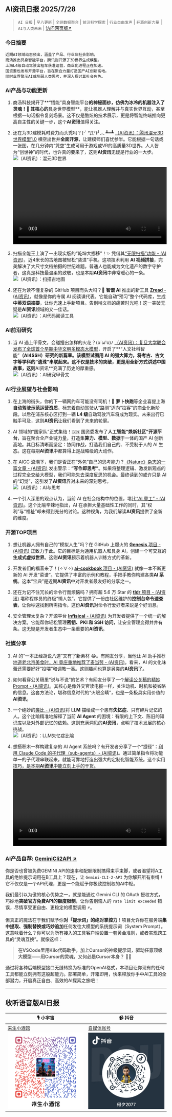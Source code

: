 ## AI资讯日报 2025/7/28

>  `AI 日报` | `早八更新` | `全网数据聚合` | `前沿科学探索` | `行业自由发声` | `开源创新力量` | `AI与人类未来` | [访问网页版↗️](https://ai.hubtoday.app/)



### **今日摘要**

```
近期AI领域动态频出，涵盖了产品、行业及社会影响。
商汤推出具身智能平台，腾讯则开源了3D世界生成模型。
上海L4级自动驾驶出租车获准运营，商业化进程正在加速。
国资委也发布开源平台，旨在聚合力量打造国产AI创新高地。
同时业界警示AI或削弱人类思考，并深入探讨其社会角色。
```

### AI产品与功能更新

1.  商汤科技揭开了**“悟能”具身智能平台**的神秘面纱，仿佛为冰冷的机器注入了灵魂！🤖 其核心的**具身世界模型**，能让机器人理解并与真实世界互动，甚至根据一句话指令复刻场景。这不仅是酷炫的技术展示，更是将智能终端推向更高自主性的关键一步，这个**AI资讯**值得关注。


2.  还在为3D建模耗时费力而头秃吗？(╯°Д°)╯︵ ┻━┻ [（AI资讯）：腾讯混元3D世界模型1.0](https://github.com/Tencent-Hunyuan/HunyuanWorld-1.0) 横空出世并**全面开源**，让建模师们喜忧参半。它能根据一句话或一张图，在几分钟内“凭空”生成可用于游戏或VR的高质量3D世界。人人皆为“创世神”的时代，也许真的要来了，这则**AI资讯**无疑是行业的一大步。
<br/>![（AI资讯）：混元3D世界](https://raw.githubusercontent.com/justlovemaki/imagehub/refs/heads/main/images/2025/07/news_01k16aemjxe73bq4bdnst2c3yg.avif)<br/>
<br/> <video src="https://raw.githubusercontent.com/justlovemaki/imagehub/refs/heads/main/images/2025/07/news_01k16af36zfnab8g6z2nqzgeew.mp4" controls="controls" width="100%"></video>

3.  扫描全能王上演了一出现实版的“乾坤大挪移”！✨ 凭借其[“无限扫描”功能 - (AI资讯)](https://www.jiqizhixin.com/articles/2025-07-27-5)，近4米长的古地图被轻松“装进”手机。这项技术利用 **AI 视频拼接**，完美解决了大尺寸文档拍摄的世纪难题。普通人也能成为文化遗产的数字守护者，这真是科技最温柔的致敬，也是本期**AI资讯**中非常暖心的一条。
<br/>![（AI资讯）：扫描古地图](https://raw.githubusercontent.com/justlovemaki/imagehub/refs/heads/main/images/2025/07/news_01k16af8fwfcm97jdwv0gj7deq.avif)<br/>

4.  还在为读不懂复杂的 GitHub 项目而头大吗？🤔 **智谱 AI** 推出的新工具 [**Zread** - (AI资讯)](https://zread.ai)，就像是你的专属 AI 阅读课代表。它能自动“预习”整个代码库，生成**中英双语摘要**，让你光速上手新项目。告别啃文档的痛苦时光吧！这一突破无疑是**AI资讯**领域的又一佳话。
<br/>![（AI资讯）：AI代码阅读工具](https://raw.githubusercontent.com/justlovemaki/imagehub/refs/heads/main/images/2025/07/news_01k16afaypeepvx5x76ngh97wx.avif)<br/>

### AI前沿研究

1.  当 AI 遇上甲骨文，会碰撞出怎样的火花？(o´ω'o)ﾉ [（AI资讯）：复旦大学联合发布了全球首个早期中华文明多模态大模型](https://www.jiqizhixin.com/articles/2025-07-27-8)，开启了**“人文社科智能”**（AI4SSH）研究的新篇章。该模型试图用 AI 的强大算力，将考古、古文字等学科的“遗珠”串联起来。这不仅是技术的突破，更是用全新方式讲述中国故事，这则**AI资讯**充满了历史的厚重感。
<br/>![（AI资讯）：AI研究甲骨文](https://raw.githubusercontent.com/justlovemaki/imagehub/refs/heads/main/images/2025/07/news_01k16afcyjfd994b79qe6kqmcx.avif)<br/>

### AI行业展望与社会影响

1.  在上海的街头，你的下一辆网约车可能没有司机！🚀 **萝卜快跑**等企业喜提上海**自动驾驶示范运营资质**，标志着自动驾驶从“路测”迈向“拉客”的商业化新阶段。以后在浦东核心区打到一辆 **L4 级**自动驾驶汽车将成为现实。未来出行已触手可及，这则**AI资讯**让我们看到了未来的轮廓。


2.  AI 领域的“国家队”正式集结！🇨🇳 国资委发布了**人工智能“焕新社区”开源平台**，旨在聚合全产业链力量，打造集**算力、模型、数据**于一体的国产 AI 创新高地。其目标清晰而坚定：协同作战，打造我们自己的、不受制于人的 AI 生态。这在每期**AI资讯**中都算得上是战略级的大动作。


3.  在 AIGC 浪潮下，我们是否正在“外包”自己的思考能力？[《Nature》杂志的一篇文章 - (AI资讯)](https://x.com/dotey/status/1949370589266719147) 发出警示：**“写作即思考”**。如果将整理逻辑、激发新观点的过程完全交给大模型，我们可能失去深度反思的机会。最终读到的或许只是 AI 的“幻觉”，这引发了**AI资讯**界对未来的深刻思考。
<br/>![（AI资讯）：AI与思考](https://raw.githubusercontent.com/justlovemaki/imagehub/refs/heads/main/images/2025/07/news_01k16affjaeg983qpamtd6cqas.avif)<br/>

4.  一个引人深思的观点认为，当前 AI 在社会结构中的位置，堪比[“AI 童工” - (AI资讯)](https://x.com/lijigang_com/status/1949403032665625025)。这个比喻辛辣地指出，AI 在承担大量基础性工作的同时，其“权利”与“福祉”却未得到充分的讨论。这种视角，为我们解读**AI资讯**提供了全新的维度。

### 开源TOP项目

1.  想让机器人拥有自己的“模拟人生”吗？在 GitHub 上爆火的 [**Genesis** 项目 - (AI资讯)](https://github.com/Genesis-Embodied-AI/Genesis) 正致力于此。它的目标是为通用机器人和具身 AI，创建一个可交互的**生成式虚拟世界**。这则**AI资讯**预示着机器人训练方式的革新。

2.  开发者们的福音来了！(✧∀✧) [**ai-cookbook** 项目 - (AI资讯)](https://github.com/daveebbelaar/ai-cookbook) 就像一本不断更新的 AI 开发“菜谱”。它提供了丰富的示例和教程，手把手教你构建各类**AI 系统**。这本“宝典”是近期**AI资讯**中对开发者最友好的分享之一。

3.  还在为记不住冗长的命令行而烦恼吗？拥有超 5.6 万 Star 的 [**tldr** 项目 - (AI资讯)](https://github.com/tldr-pages/tldr) 堪称程序员的终极“懒人包”。它提供了一份由社区维护的**控制台命令速查表**，让你秒速找到所需指令。这份**AI资讯**对命令行爱好者来说是个好消息。

4.  安全管理太复杂？开源平台 [**Infisical** - (AI资讯)](https://github.com/Infisical/infisical) 为开发者提供了一个统一的解决方案。它能帮你轻松管理**密钥、PKI 和 SSH 访问**，让安全管理变得井井有条。这无疑是开发者生态中一条重要的**AI资讯**。

### 社媒分享

1.  AI 的“一本正经胡说八道”又有了新素材 😂。有网友分享，当他让 AI 助手推荐[地道老北京美食时，AI 竟庄重地推荐了麦当劳 - (AI资讯)](https://m.okjike.com/originalPosts/68860fd5a9ac22544481be8e)。看来，AI 的文化味蕾还需要好好“投喂”和调教一番。这则趣闻也算是另类的**AI资讯**了。

2.  如何看穿公关稿里“说与不说”的艺术？有网友分享了一个[解读公关稿的精妙 Prompt - (AI资讯)](https://x.com/lijigang_com/status/1949319960813297707)。其核心是像外交官读电报一样，关注动机、时机和被省略的信息。这套方法论，堪称信息时代的“火眼金睛”，也是一条极具实用价值的**AI资讯**。

3.  一个绝妙的[类比 - (AI资讯)](https://x.com/dotey/status/1949296048893022545)将 **LLM** 描绘成一个患有**失忆症**、只有碎片记忆的人。这个比喻精准地解释了当前 **AI Agent** 的困境：有限的上下文、陈旧的知识库以及对外部记忆的依赖。这则充满洞见的**AI资讯**，点明了技术发展的核心挑战。
<br/>![（AI资讯）：LLM失忆症比喻](https://raw.githubusercontent.com/justlovemaki/imagehub/refs/heads/main/images/2025/07/news_01k16afhstecgt5jj7dbf3t538.avif)<br/>

4.  想搭积木一样构建复杂的 AI Agent 系统吗？有开发者分享了一个“捷径”：[利用 Claude Code 的子代理（sub-agents）- (AI资讯)](https://x.com/omarsar0/status/1949292232055435329)。通过简单指令将功能单一的子代理串联起来，就能可靠地打造出强大的定制化智能系统。这个实用技巧，是本期**AI资讯**中能立刻上手的干货。
<br/> <video src="https://raw.githubusercontent.com/justlovemaki/imagehub/refs/heads/main/images/2025/07/news_01k16aghq9fktaypwwe5rpd86w.mp4" controls="controls" width="100%"></video>


### **AI产品自荐: [GeminiCli2API ↗️](https://github.com/justlovemaki/Gemini-CLI-2-API)**

你是否也曾被免费GEMINI API的速率和配额限制搞得束手束脚，或者渴望将A工具的绝妙提示词用在B工具上？现在，让 `Gemini-CLI-2-API` 为你解开所有束缚！它不仅仅是一个API代理，更是一个能赋予你极致控制权的AI中枢。

我们最引以为傲的核心优势之一，就是能通过 Gemini CLI 的 OAuth 授权方式，巧妙地**突破官方免费API的额度限制**，让你告别恼人的 `rate limit exceeded` 错误，尽情享受更自由、更稳定的模型调用 ⚡️。

但真正的魔法在于我们赋予你**对「提示词」的绝对掌控力**！项目允许你在服务端**集中提取、强制替换或巧妙追加**任何发往大模型的系统提示词（System Prompt）。这意味着什么？你可以为所有接入的工具客户端设置一套黄金准则，或者实现跨工具的“灵魂互换”。就像这样：

> **在VSCode里用Kilo代码助手，加上Cursor的神级提示词，驱动任意顶级大模型——用Cursor的灵魂，又何必是Cursor本身？** 🧠✨

通过将各种后端模型接口无缝转换为标准的OpenAI格式，本项目让你现有的任何工具都能立刻拥有这般超能力。部署简单，开箱即用，快来释放你手中AI工具的全部潜力，开启真正自由、高效的AI探索之旅吧！


---

## **收听语音版AI日报**

| 🎙️ **小宇宙** | 📹 **抖音** |
| --- | --- |
| [来生小酒馆](https://www.xiaoyuzhoufm.com/podcast/683c62b7c1ca9cf575a5030e)  |   [自媒体账号](https://www.douyin.com/user/MS4wLjABAAAAwpwqPQlu38sO38VyWgw9ZjDEnN4bMR5j8x111UxpseHR9DpB6-CveI5KRXOWuFwG)| 
| ![小酒馆](https://raw.githubusercontent.com/justlovemaki/imagehub/refs/heads/main/logo/f959f7984e9163fc50d3941d79a7f262.md.png) | ![情报站](https://raw.githubusercontent.com/justlovemaki/imagehub/refs/heads/main/logo/7fc30805eeb831e1e2baa3a240683ca3.md.png) |

    

